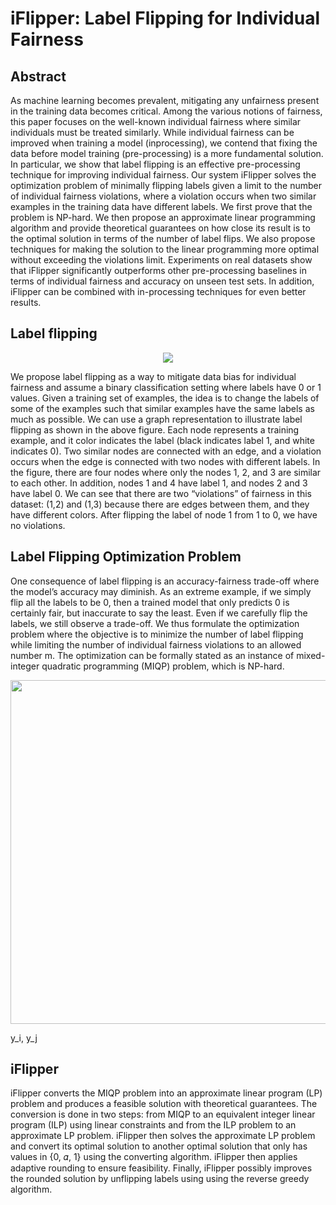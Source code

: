 # iFlipper: Label Flipping for Individual Fairness

## Abstract
As machine learning becomes prevalent, mitigating any unfairness present in the training data becomes critical. Among the various notions of fairness, this paper focuses on the well-known individual fairness where similar individuals must be treated similarly. While individual fairness can be improved when training a model (inprocessing), we contend that fixing the data before model training (pre-processing) is a more fundamental solution. In particular, we show that label flipping is an effective pre-processing technique for improving individual fairness. Our system iFlipper solves the optimization problem of minimally flipping labels given a limit to the number of individual fairness violations, where a violation occurs when two similar examples in the training data have different labels. We first prove that the problem is NP-hard. We then propose an approximate linear programming algorithm and provide theoretical guarantees on how close its result is to the optimal solution in terms of the number of label flips. We also propose techniques for making the solution to the linear programming more optimal without exceeding the violations limit. Experiments on real datasets show that iFlipper significantly outperforms other pre-processing baselines in terms of individual fairness and accuracy on unseen test sets. In addition, iFlipper can be combined with in-processing techniques for even better results.

## Label flipping

<p align="center"><img src=https://user-images.githubusercontent.com/29707304/144565505-4704eec2-fdb2-42f9-8723-d375cd3ebd15.png></p>

We propose label flipping as a way to mitigate data bias for individual fairness and assume a binary classification setting where labels have 0 or 1 values. Given a training set of examples, the idea is to change the labels of some of the examples such that similar examples have the same labels as much as possible. We can use a graph representation to illustrate label flipping as shown in the above figure. Each node represents a training example, and it color indicates the label (black indicates label 1, and white indicates 0). Two similar nodes are connected with an edge, and a violation occurs when the edge is connected with two nodes with different labels. In the figure, there are four nodes where only the nodes 1, 2, and 3 are similar to each other. In addition, nodes 1 and 4 have label 1, and nodes 2 and 3 have label 0. We can see that there are two “violations” of fairness in this dataset: (1,2) and (1,3) because there are edges between them, and they have different colors. After flipping the label of node 1 from 1 to 0, we have no violations.

## Label Flipping Optimization Problem

One consequence of label flipping is an accuracy-fairness trade-off where the model’s accuracy may diminish. As an extreme example, if we simply flip all the labels to be 0, then a trained model that only predicts 0 is certainly fair, but inaccurate to say the least. Even if we carefully flip the labels, we still observe a trade-off. We thus formulate the optimization problem where the objective is to minimize the number of label flipping while limiting the number of individual fairness violations to an allowed number m. The optimization can be formally stated as an instance of mixed-integer quadratic programming (MIQP) problem, which is NP-hard.

<p align="center"><img src=https://user-images.githubusercontent.com/29707304/144567341-b0dc73a9-df37-402d-8cd8-db181df91b7d.png width="550"></p>

y_i, y_j

## iFlipper

iFlipper converts the MIQP problem into an approximate linear program (LP) problem and produces a feasible solution with theoretical guarantees. The conversion is done in
two steps: from MIQP to an equivalent integer linear program (ILP) using linear constraints and from the ILP problem to an approximate LP problem. iFlipper then solves the approximate LP problem and convert its optimal solution to another optimal solution that only has values in {0, 𝛼, 1} using the converting algorithm. iFlipper then applies adaptive rounding to ensure feasibility. Finally, iFlipper possibly improves the rounded solution by unflipping labels using using the reverse greedy algorithm.
